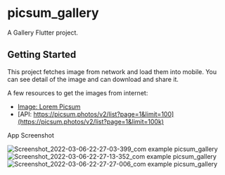 # picsum_gallery

A Gallery Flutter project.

## Getting Started

This project fetches image from network and load them into mobile. You can see detail
of the image and can download and share it.

A few resources to get the images from internet:

- [Image: Lorem Picsum](https://picsum.photos/)
- [API: https://picsum.photos/v2/list?page=1&limit=100](https://picsum.photos/v2/list?page=1&limit=100k)

App Screenshot

![Screenshot_2022-03-06-22-27-03-399_com example picsum_gallery](https://user-images.githubusercontent.com/11914290/156932616-bc474309-d991-4e6b-aea4-9a824d737025.jpg)
![Screenshot_2022-03-06-22-27-13-352_com example picsum_gallery](https://user-images.githubusercontent.com/11914290/156932622-0ba90c11-f279-46bb-837a-8b638a413381.jpg)
![Screenshot_2022-03-06-22-27-27-006_com example picsum_gallery](https://user-images.githubusercontent.com/11914290/156932617-c5f28107-ecf7-4006-bb84-6e354ac31129.jpg)
